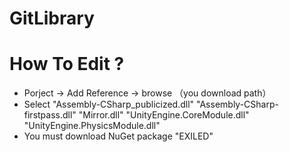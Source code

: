 # GitLibrary



# How To Edit ?

- Porject -> Add Reference -> browse （you download path）
- Select "Assembly-CSharp_publicized.dll" "Assembly-CSharp-firstpass.dll" "Mirror.dll" "UnityEngine.CoreModule.dll" "UnityEngine.PhysicsModule.dll"
- You must download NuGet package "EXILED"